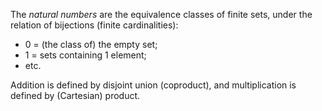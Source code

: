 The *natural numbers* are the equivalence classes of finite sets, under the relation of bijections (finite cardinalities):

- 0 = (the class of) the empty set;
- 1 = sets containing 1 element;
- etc.

Addition is defined by disjoint union (coproduct), and multiplication is defined by (Cartesian) product.
